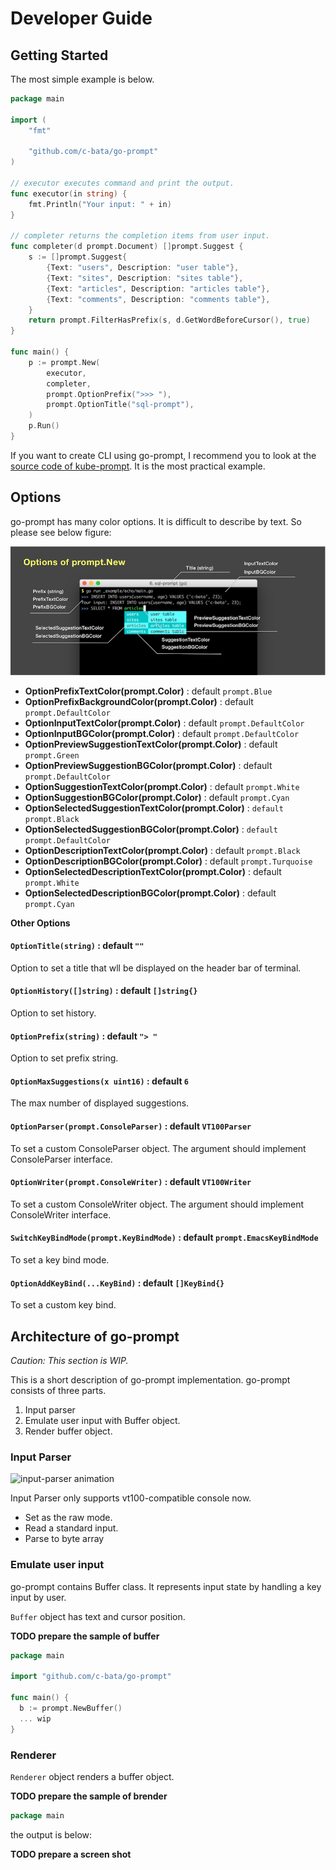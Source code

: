 # Developer Guide

## Getting Started

The most simple example is below.

```go
package main

import (
	"fmt"

	"github.com/c-bata/go-prompt"
)

// executor executes command and print the output.
func executor(in string) {
	fmt.Println("Your input: " + in)
}

// completer returns the completion items from user input.
func completer(d prompt.Document) []prompt.Suggest {
	s := []prompt.Suggest{
		{Text: "users", Description: "user table"},
		{Text: "sites", Description: "sites table"},
		{Text: "articles", Description: "articles table"},
		{Text: "comments", Description: "comments table"},
	}
	return prompt.FilterHasPrefix(s, d.GetWordBeforeCursor(), true)
}

func main() {
	p := prompt.New(
		executor,
		completer,
		prompt.OptionPrefix(">>> "),
		prompt.OptionTitle("sql-prompt"),
	)
	p.Run()
}
```

If you want to create CLI using go-prompt, I recommend you to look at the [source code of kube-prompt](https://github.com/c-bata/kube-prompt).
It is the most practical example.


## Options

go-prompt has many color options.
It is difficult to describe by text. So please see below figure:

![options](https://github.com/c-bata/assets/raw/master/go-prompt/prompt-options.png)

* **OptionPrefixTextColor(prompt.Color)** : default `prompt.Blue`
* **OptionPrefixBackgroundColor(prompt.Color)** : default `prompt.DefaultColor`
* **OptionInputTextColor(prompt.Color)** : default `prompt.DefaultColor`
* **OptionInputBGColor(prompt.Color)** : default `prompt.DefaultColor`
* **OptionPreviewSuggestionTextColor(prompt.Color)** : default `prompt.Green`
* **OptionPreviewSuggestionBGColor(prompt.Color)** : default `prompt.DefaultColor`
* **OptionSuggestionTextColor(prompt.Color)** : default `prompt.White`
* **OptionSuggestionBGColor(prompt.Color)** : default `prompt.Cyan`
* **OptionSelectedSuggestionTextColor(prompt.Color)** : `default prompt.Black`
* **OptionSelectedSuggestionBGColor(prompt.Color)** : `default prompt.DefaultColor`
* **OptionDescriptionTextColor(prompt.Color)** : default `prompt.Black`
* **OptionDescriptionBGColor(prompt.Color)** : default `prompt.Turquoise`
* **OptionSelectedDescriptionTextColor(prompt.Color)** : default `prompt.White`
* **OptionSelectedDescriptionBGColor(prompt.Color)** : default `prompt.Cyan`

**Other Options**

#### `OptionTitle(string)` : default `""`
Option to set a title that wll be displayed on the header bar of terminal.

#### `OptionHistory([]string)` : default `[]string{}`
Option to set history.

#### `OptionPrefix(string)` : default `"> "`
Option to set prefix string.

#### `OptionMaxSuggestions(x uint16)` : default `6`
The max number of displayed suggestions.

#### `OptionParser(prompt.ConsoleParser)` : default `VT100Parser`
To set a custom ConsoleParser object.
The argument should implement ConsoleParser interface.

#### `OptionWriter(prompt.ConsoleWriter)` : default `VT100Writer`
To set a custom ConsoleWriter object.
The argument should implement ConsoleWriter interface.

#### `SwitchKeyBindMode(prompt.KeyBindMode)` : default `prompt.EmacsKeyBindMode`
To set a key bind mode.

#### `OptionAddKeyBind(...KeyBind)` : default `[]KeyBind{}`
To set a custom key bind.

## Architecture of go-prompt

*Caution: This section is WIP.*

This is a short description of go-prompt implementation.
go-prompt consists of three parts.

1. Input parser
2. Emulate user input with Buffer object.
3. Render buffer object.

### Input Parser

![input-parser animation](https://github.com/c-bata/assets/raw/master/go-prompt/input-parser.gif)

Input Parser only supports vt100-compatible console now.

* Set as the raw mode.
* Read a standard input.
* Parse to byte array

### Emulate user input

go-prompt contains Buffer class.
It represents input state by handling a key input by user.

`Buffer` object has text and cursor position.

**TODO prepare the sample of buffer**

```go
package main

import "github.com/c-bata/go-prompt"

func main() {
  b := prompt.NewBuffer()
  ... wip
}
```

### Renderer

`Renderer` object renders a buffer object.

**TODO prepare the sample of brender**

```go
package main
```

the output is below:

**TODO prepare a screen shot**
